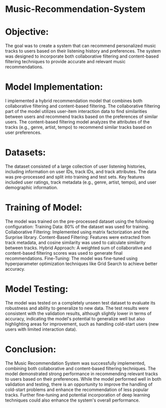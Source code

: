 # Music-Recommendation-System
# Objective:
The goal was to create a system that can recommend personalized music tracks to users based on their listening history and preferences. The system was designed to incorporate both collaborative filtering and content-based filtering techniques to provide accurate and relevant music recommendations.
# Model Implementation:
I implemented a hybrid recommendation model that combines both collaborative filtering and content-based filtering. The collaborative filtering part of the model utilizes user-item interaction data to find similarities between users and recommend tracks based on the preferences of similar users. The content-based filtering model analyzes the attributes of the tracks (e.g., genre, artist, tempo) to recommend similar tracks based on user preferences.
# Datasets: 
The dataset consisted of a large collection of user listening histories, including information on user IDs, track IDs, and track attributes. The data was pre-processed and split into training and test sets. Key features included user ratings, track metadata (e.g., genre, artist, tempo), and user demographic information.
# Training of Model: 
The model was trained on the pre-processed dataset using the following configuration:
Training Data: 80% of the dataset was used for training.
Collaborative Filtering: Implemented using matrix factorization and the Surprise library.
Content-Based Filtering: Features were extracted from track metadata, and cosine similarity was used to calculate similarity between tracks.
Hybrid Approach: A weighted sum of collaborative and content-based filtering scores was used to generate final recommendations.
Fine-Tuning: The model was fine-tuned using hyperparameter optimization techniques like Grid Search to achieve better accuracy.
# Model Testing: 
The model was tested on a completely unseen test dataset to evaluate its robustness and ability to generalize to new data. The test results were consistent with the validation results, although slightly lower in terms of accuracy, indicating the model's potential to generalize well but also highlighting areas for improvement, such as handling cold-start users (new users with limited interaction data).
# Conclusion: 
The Music Recommendation System was successfully implemented, combining both collaborative and content-based filtering techniques. The model demonstrated strong performance in recommending relevant tracks to users based on their preferences. While the model performed well in both validation and testing, there is an opportunity to improve the handling of cold-start problems and enhance the recommendation of less popular tracks. Further fine-tuning and potential incorporation of deep learning techniques could also enhance the system's overall performance.

